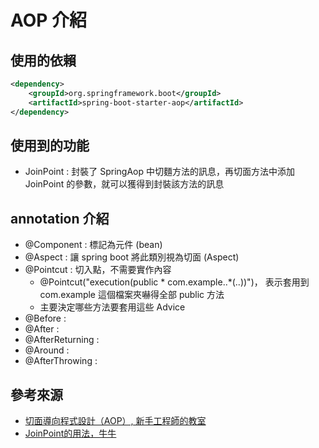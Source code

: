 # AOP 介紹

## 使用的依賴
```xml
<dependency>
    <groupId>org.springframework.boot</groupId>
    <artifactId>spring-boot-starter-aop</artifactId>
</dependency>
```
## 使用到的功能
- JoinPoint : 封裝了 SpringAop 中切麵方法的訊息，再切面方法中添加
  JoinPoint 的參數，就可以獲得到封裝該方法的訊息

## annotation 介紹
- @Component : 標記為元件 (bean)
- @Aspect : 讓 spring boot 將此類別視為切面 (Aspect)
- @Pointcut : 切入點，不需要實作內容
  - @Pointcut("execution(public * com.example..*(..))")，
    表示套用到 com.example 這個檔案夾嚇得全部 public 方法
  - 主要決定哪些方法要套用這些 Advice
- @Before :
- @After :
- @AfterReturning :
- @Around : 
- @AfterThrowing : 

  
    

## 參考來源
 - [切面導向程式設計（AOP）, 新手工程師的教室](https://chikuwa-tech-study.blogspot.com/2021/06/spring-boot-aop-introduction.html)
 - [JoinPoint的用法，牛牛](https://javaniuniu.com/Spring/Aspect/JoinPoint)


